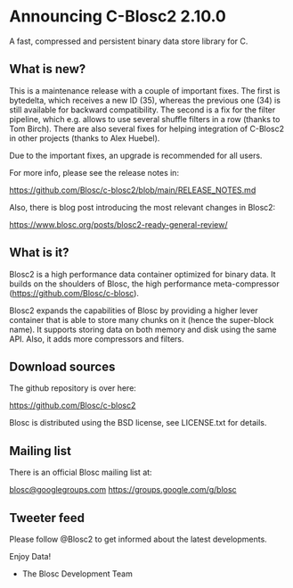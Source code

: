 # Announcing C-Blosc2 2.10.0
A fast, compressed and persistent binary data store library for C.

## What is new?

This is a maintenance release with a couple of important fixes.  The first
is bytedelta, which receives a new ID (35), whereas the previous one (34)
is still available for backward compatibility.  The second is a fix for
the filter pipeline, which e.g. allows to use several shuffle filters in a row
(thanks to Tom Birch). There are also several fixes for helping integration
of C-Blosc2 in other projects (thanks to Alex Huebel).

Due to the important fixes, an upgrade is recommended for all users.

For more info, please see the release notes in:

https://github.com/Blosc/c-blosc2/blob/main/RELEASE_NOTES.md

Also, there is blog post introducing the most relevant changes in Blosc2:

https://www.blosc.org/posts/blosc2-ready-general-review/

## What is it?

Blosc2 is a high performance data container optimized for binary data.
It builds on the shoulders of Blosc, the high performance meta-compressor
(https://github.com/Blosc/c-blosc).

Blosc2 expands the capabilities of Blosc by providing a higher lever
container that is able to store many chunks on it (hence the super-block name).
It supports storing data on both memory and disk using the same API.
Also, it adds more compressors and filters.

## Download sources

The github repository is over here:

https://github.com/Blosc/c-blosc2

Blosc is distributed using the BSD license, see LICENSE.txt
for details.

## Mailing list

There is an official Blosc mailing list at:

blosc@googlegroups.com
https://groups.google.com/g/blosc

## Tweeter feed

Please follow @Blosc2 to get informed about the latest developments.


Enjoy Data!
- The Blosc Development Team
